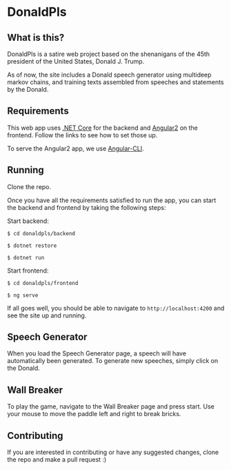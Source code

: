 # DonaldPls

## What is this?

DonaldPls is a satire web project based on the shenanigans of the 45th president of the United States, Donald J. Trump.

As of now, the site includes a Donald speech generator using multideep markov chains, and training texts assembled from speeches and statements by the Donald.

## Requirements

This web app uses [.NET Core](https://www.microsoft.com/net/core#macos) for the backend and [Angular2](https://angular.io/) on the frontend. Follow the links to see how to set those up.

To serve the Angular2 app, we use [Angular-CLI](https://github.com/angular/angular-cli).

## Running

Clone the repo. 

Once you have all the requirements satisfied to run the app, you can start the backend and frontend by taking the following steps:

Start backend: 

`$ cd donaldpls/backend`

`$ dotnet restore`

`$ dotnet run`

Start frontend:

`$ cd donaldpls/frontend`

`$ ng serve`

If all goes well, you should be able to navigate to `http://localhost:4200` and see the site up and running.

## Speech Generator

When you load the Speech Generator page, a speech will have automatically been generated. To generate new speeches, simply click on the Donald.

## Wall Breaker

To play the game, navigate to the Wall Breaker page and press start. Use your mouse to move the paddle left and right to break bricks.

## Contributing

If you are interested in contributing or have any suggested changes, clone the repo and make a pull request :)

